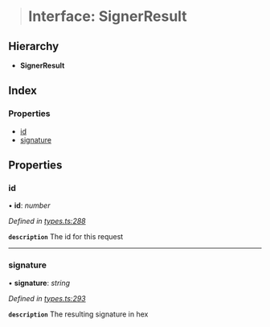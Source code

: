 > # Interface: SignerResult

## Hierarchy

* **SignerResult**

## Index

### Properties

* [id](_types_.signerresult.md#id)
* [signature](_types_.signerresult.md#signature)

## Properties

###  id

• **id**: *number*

*Defined in [types.ts:288](https://github.com/polkadot-js/api/blob/8922bbf/packages/api/src/types.ts#L288)*

**`description`** The id for this request

___

###  signature

• **signature**: *string*

*Defined in [types.ts:293](https://github.com/polkadot-js/api/blob/8922bbf/packages/api/src/types.ts#L293)*

**`description`** The resulting signature in hex